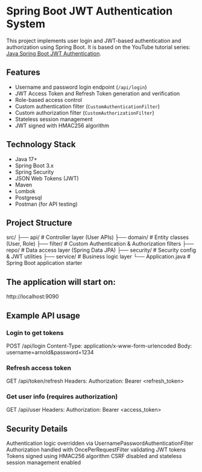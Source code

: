 # Spring Boot JWT Authentication System

This project implements user login and JWT-based authentication and authorization using Spring Boot. It is based on the YouTube tutorial series: [Java Spring Boot JWT Authentication](https://www.youtube.com/watch?v=VVn9OG9nfH0).

## Features

- Username and password login endpoint (`/api/login`)
- JWT Access Token and Refresh Token generation and verification
- Role-based access control
- Custom authentication filter (`CustomAuthenticationFilter`)
- Custom authorization filter (`CustomAuthorizationFilter`)
- Stateless session management
- JWT signed with HMAC256 algorithm

## Technology Stack

- Java 17+
- Spring Boot 3.x
- Spring Security
- JSON Web Tokens (JWT)
- Maven
- Lombok
- Postgresql
- Postman (for API testing)

## Project Structure
src/
├── api/ # Controller layer (User APIs)
├── domain/ # Entity classes (User, Role)
├── filter/ # Custom Authentication & Authorization filters
├── repo/ # Data access layer (Spring Data JPA)
├── security/ # Security config & JWT utilities
├── service/ # Business logic layer
└── Application.java # Spring Boot application starter

## The application will start on:
http://localhost:9090

## Example API usage
### Login to get tokens
POST /api/login
Content-Type: application/x-www-form-urlencoded
Body: username=arnold&password=1234

### Refresh access token
GET /api/token/refresh
Headers: Authorization: Bearer <refresh_token>

### Get user info (requires authorization)
GET /api/user
Headers: Authorization: Bearer <access_token>

## Security Details
Authentication logic overridden via UsernamePasswordAuthenticationFilter
Authorization handled with OncePerRequestFilter validating JWT tokens
Tokens signed using HMAC256 algorithm
CSRF disabled and stateless session management enabled
